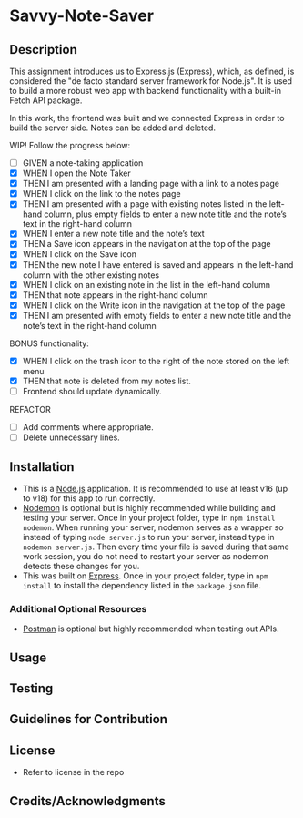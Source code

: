# Savvy-Note-Saver

## Description

This assignment introduces us to Express.js (Express), which, as defined, is considered the "de facto standard server framework for Node.js". It is used to build a more robust web app with backend functionality with a built-in Fetch API package.

In this work, the frontend was built and we connected Express in order to build the server side. Notes can be added and deleted.

WIP! Follow the progress below:

- [ ] GIVEN a note-taking application
- [x] WHEN I open the Note Taker
- [x] THEN I am presented with a landing page with a link to a notes page
- [x] WHEN I click on the link to the notes page
- [x] THEN I am presented with a page with existing notes listed in the left-hand column, plus empty fields to enter a new note title and the note’s text in the right-hand column
- [x] WHEN I enter a new note title and the note’s text
- [x] THEN a Save icon appears in the navigation at the top of the page
- [x] WHEN I click on the Save icon
- [x] THEN the new note I have entered is saved and appears in the left-hand column with the other existing notes
- [x] WHEN I click on an existing note in the list in the left-hand column
- [x] THEN that note appears in the right-hand column
- [x] WHEN I click on the Write icon in the navigation at the top of the page
- [x] THEN I am presented with empty fields to enter a new note title and the note’s text in the right-hand column

BONUS functionality:

- [x] WHEN I click on the trash icon to the right of the note stored on the left menu
- [x] THEN that note is deleted from my notes list.
- [ ] Frontend should update dynamically.

REFACTOR

- [ ] Add comments where appropriate.
- [ ] Delete unnecessary lines.

## Installation

- This is a [Node.js](https://nodejs.org/en) application. It is recommended to use at least v16 (up to v18) for this app to run correctly.
- [Nodemon](https://www.npmjs.com/package/nodemon) is optional but is highly recommended while building and testing your server. Once in your project folder, type in `npm install nodemon`. When running your server, nodemon serves as a wrapper so instead of typing `node server.js` to run your server, instead type in `nodemon server.js`. Then every time your file is saved during that same work session, you do not need to restart your server as nodemon detects these changes for you.
- This was built on [Express](https://expressjs.com/). Once in your project folder, type in `npm install` to install the dependency listed in the `package.json` file.

### Additional Optional Resources

- [Postman](https://www.postman.com/) is optional but highly recommended when testing out APIs.

## Usage

## Testing

## Guidelines for Contribution

## License

- Refer to license in the repo

## Credits/Acknowledgments
